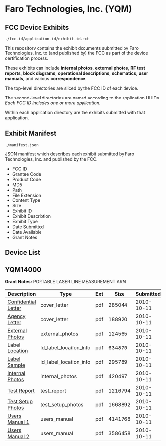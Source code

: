 # Faro Technologies, Inc. (YQM)
## FCC Device Exhibits

```
./fcc-id/application-id/exhibit-id.ext
```

This repository contains the exhibit documents submitted by Faro Technologies, Inc. to (and published by) the FCC as part of the device certification process.

These exhibits can include **internal photos**, **external photos**, **RF test reports**, **block diagrams**, **operational descriptions**, **schematics**, **user manuals**, and various **correspondence**.

The top-level directories are sliced by the FCC ID of each device.

The second-level directories are named according to the application UUIDs. *Each FCC ID includes one or more application.*

Within each application directory are the exhibits submitted with that application. 

## Exhibit Manifest

```
./manifest.json
```

JSON manifest which describes each exhibit submitted by Faro Technologies, Inc. and published by the FCC.

- FCC ID
- Grantee Code
- Product Code
- MD5
- Path
- File Extension
- Content Type
- Size
- Exhibit ID
- Exhibit Description
- Exhibit Type
- Date Submitted
- Date Available
- Grant Notes

## Device List
## YQM14000
**Grant Notes:** PORTABLE LASER LINE MEASUREMENT ARM

| Description | Type | Ext | Size | Submitted | Available |
| ----------- | ---- | --- | ---- | --------- | --------- |
| [Confidential Letter](YQM14000/d9772590c1edaa361d5b9acf94e1cec1/1356971.pdf) | cover_letter | pdf | 285044 | 2010-10-11 | 2010-10-11 |
| [Agency Letter](YQM14000/d9772590c1edaa361d5b9acf94e1cec1/1356974.pdf) | cover_letter | pdf | 188920 | 2010-10-11 | 2010-10-11 |
| [External Photos](YQM14000/d9772590c1edaa361d5b9acf94e1cec1/1356970.pdf) | external_photos | pdf | 124565 | 2010-10-11 | 2011-04-09 |
| [Label Location](YQM14000/d9772590c1edaa361d5b9acf94e1cec1/1356972.pdf) | id_label_location_info | pdf | 634875 | 2010-10-11 | 2010-10-11 |
| [Label Sample](YQM14000/d9772590c1edaa361d5b9acf94e1cec1/1356973.pdf) | id_label_location_info | pdf | 295789 | 2010-10-11 | 2010-10-11 |
| [Internal Photos](YQM14000/d9772590c1edaa361d5b9acf94e1cec1/1356966.pdf) | internal_photos | pdf | 420497 | 2010-10-11 | 2011-04-09 |
| [Test Report](YQM14000/d9772590c1edaa361d5b9acf94e1cec1/1356975.pdf) | test_report | pdf | 1216794 | 2010-10-11 | 2010-10-11 |
| [Test Setup Photos](YQM14000/d9772590c1edaa361d5b9acf94e1cec1/1356967.pdf) | test_setup_photos | pdf | 1668892 | 2010-10-11 | 2011-04-09 |
| [Users Manual 1](YQM14000/d9772590c1edaa361d5b9acf94e1cec1/1356968.pdf) | users_manual | pdf | 4141768 | 2010-10-11 | 2011-04-09 |
| [Users Manual 2](YQM14000/d9772590c1edaa361d5b9acf94e1cec1/1356969.pdf) | users_manual | pdf | 3586458 | 2010-10-11 | 2011-04-09 |
